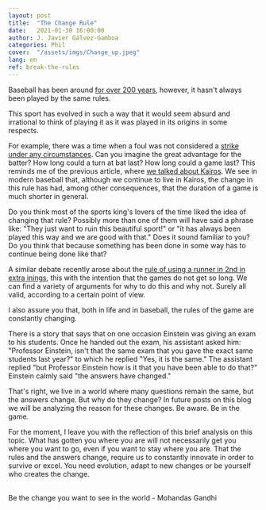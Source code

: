 ```yaml
---
layout: post
title:  "The Change Rule"
date:   2021-01-30 16:00:00
author: J. Javier Gálvez-Gamboa
categories: Phil
cover:  "/assets/imgs/Change_up.jpeg"
lang: en
ref: break-the-rules
---
```


Baseball has been around [for over 200 years](https://www.papertrell.com/apps/preview/The-Handy-History-Answer-Book/Handy%20Answer%20book/How-old-is-baseball/001137010/content/SC/52cb026d82fad14abfa5c2e0_default.html#:~:text=Baseball%2C%20America's%20pastime%2C%20is%20more,Hall%20of%20Fame%20and%20Museum), however, it hasn't always been played by the same rules.

This sport has evolved in such a way that it would seem absurd and irrational to think of playing it as it was played in its origins in some respects.

For example, there was a time when a foul was not considered a [strike under any circumstances](https://sports.stackexchange.com/a/14939). Can you imagine the great advantage for the batter? How long could a turn at bat last? How long could a game last? This reminds me of the previous article, where [we talked about Kairos](https://123doubleplay.com/en/phil/2020/12/30/pandemic-world-series-2020/). We see in modern baseball that, although we continue to live in Kairos, the change in this rule has had, among other consequences, that the duration of a game is much shorter in general.

Do you think most of the sports king's lovers of the time liked the idea of ​​changing that rule? Possibly more than one of them will have said a phrase like: "They just want to ruin this beautiful sport!" or "it has always been played this way and we are good with that." Does it sound familiar to you? Do you think that because something has been done in some way has to continue being done like that?

A similar debate recently arose about the [rule of using a runner in 2nd in extra inings](https://www.mlb.com/news/reasons-new-extra-innings-rule-is-good), this with the intention that the games do not get so long. We can find a variety of arguments for why to do this and why not. Surely all valid, according to a certain point of view.

I also assure you that, both in life and in baseball, the rules of the game are constantly changing.

There is a story that says that on one occasion Einstein was giving an exam to his students. Once he handed out the exam, his assistant asked him: "Professor Einstein, isn't that the same exam that you gave the exact same students last year?" to which he replied "Yes, it is the same." The assistant replied "but Professor Einstein how is it that you have been able to do that?" Einstein calmly said "the answers have changed."

That's right, we live in a world where many questions remain the same, but the answers change. But why do they change? In future posts on this blog we will be analyzing the reason for these changes. Be aware. Be in the game.

For the moment, I leave you with the reflection of this brief analysis on this topic. What has gotten you where you are will not necessarily get you where you want to go, even if you want to stay where you are. That the rules and the answers change, require us to constantly innovate in order to survive or excel. You need evolution, adapt to new changes or be yourself who creates the change.

<br/>
Be the change you want to see in the world - Mohandas Gandhi
